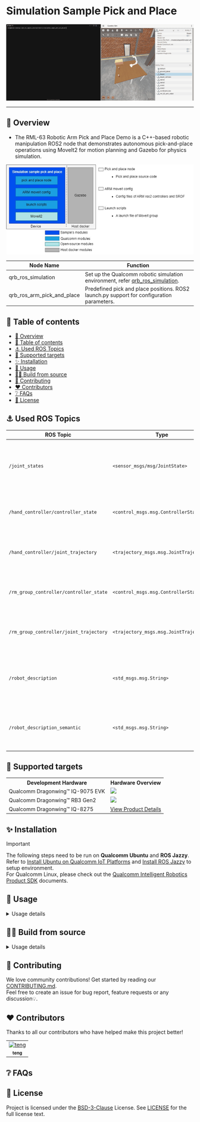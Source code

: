 

<div >
  <h1>Simulation Sample Pick and Place</h1>
  <p align="center">
</div>

![](./resource/pick_and_place.gif)

---

## 👋 Overview

- The RML-63 Robotic Arm Pick and Place Demo is a C++-based robotic manipulation ROS2 node that demonstrates autonomous pick-and-place operations using MoveIt2 for motion planning and Gazebo for physics simulation.

![image-20250723181610392](./resource/pick_and_place_architecture.jpg)

| Node Name                                                    | Function                                                     |
| ------------------------------------------------------------ | ------------------------------------------------------------ |
| qrb_ros_simulation | Set up the Qualcomm robotic simulation environment, refer [qrb_ros_simulation](https://github.com/qualcomm-qrb-ros/qrb_ros_simulation). |
| qrb_ros_arm_pick_and_place     | Predefined pick and place positions. ROS2 launch.py support for configuration parameters. |


## 🔎 Table of contents

- [👋 Overview](#-overview)
- [🔎 Table of contents](#-table-of-contents)
- [⚓ Used ROS Topics](#-used-ros-topics)
- [🎯 Supported targets](#-supported-targets)
- [✨ Installation](#-installation)
- [🚀 Usage](#-usage)
- [👨‍💻 Build from source](#-build-from-source)
- [🤝 Contributing](#-contributing)
- [❤️ Contributors](#️-contributors)
- [❔ FAQs](#-faqs)
- [📜 License](#-license)

## ⚓ Used ROS Topics 

| ROS Topic                       | Type                                          | Description                    |
| ------------------------------- | --------------------------------------------- | ------------------------------ |
| `/joint_states`                   | `<sensor_msgs/msg/JointState> `                   | 	Real-time joint position, velocity, and effort data for all robot joints controlinfo              |
| `/hand_controller/controller_state` | `<control_msgs.msg.ControllerState>` |	Current state and status information of the gripper controller |
| `/hand_controller/joint_trajectory` |	`<trajectory_msgs.msg.JointTrajectory>` |	Trajectory commands sent to gripper joints for motion execution |
| `/rm_group_controller/controller_state` |	`<control_msgs.msg.ControllerState>` |	Current state and status information of the robotic arm controller |
| `/rm_group_controller/joint_trajectory` |	`<trajectory_msgs.msg.JointTrajectory>` |	Trajectory commands sent to arm joints for motion execution |
| `/robot_description` |	`<std_msgs.msg.String>` |	URDF robot description in XML format for robot modeling and visualization |
| `/robot_description_semantic` |	`<std_msgs.msg.String>` |	SRDF semantic robot description for MoveIt planning and configuration |

## 🎯 Supported targets

<table>
  <tr>
    <th>Development Hardware</th>
    <th>Hardware Overview</th>
  </tr>
  <tr>
    <td>Qualcomm Dragonwing™ IQ-9075 EVK</td>
    <td>
      <a href="https://www.qualcomm.com/products/internet-of-things/industrial-processors/iq9-series/iq-9075">
        <img src="https://s7d1.scene7.com/is/image/dmqualcommprod/dragonwing-IQ-9075-EVK?$QC_Responsive$&fmt=png-alpha" width="160">
      </a>
    </td>
  </tr>
  <tr>
    <td>Qualcomm Dragonwing™ RB3 Gen2</td>
    <td>
      <a href="https://www.qualcomm.com/products/internet-of-things/industrial-processors/rb3-series/rb3-gen2">
        <img src="https://s7d1.scene7.com/is/image/dmqualcommprod/rb3-vision-kit-1" width="160">
      </a>
    </td>
  </tr>
    <tr>
    <td>Qualcomm Dragonwing™ IQ-8275</td>
    <td>
      <a href="https://www.qualcomm.com/products/internet-of-things/industrial-processors/iq8-series">View Product Details</a>
    </td>
  </tr>
</table>

## ✨ Installation

> [!IMPORTANT]
> The following steps need to be run on **Qualcomm Ubuntu** and **ROS Jazzy**.<br>
> Refer to [Install Ubuntu on Qualcomm IoT Platforms](https://ubuntu.com/download/qualcomm-iot) and [Install ROS Jazzy](https://docs.ros.org/en/jazzy/index.html) to setup environment. <br>
> For Qualcomm Linux, please check out the [Qualcomm Intelligent Robotics Product SDK](https://docs.qualcomm.com/bundle/publicresource/topics/80-70018-265/introduction_1.html?vproduct=1601111740013072&version=1.4&facet=Qualcomm%20Intelligent%20Robotics%20Product%20(QIRP)%20SDK) documents.

## 🚀 Usage

<details>
  <summary>Usage details</summary>

1. Prerequisites

- Add Qualcomm IOT PPA for Ubuntu.
```bash
sudo add-apt-repository ppa:ubuntu-qcom-iot/qcom-ppa
sudo add-apt-repository ppa:ubuntu-qcom-iot/qirp
sudo apt update
```

- Install sample depth estimation Debian packages.
```bash
sudo apt install ros-jazzy-simulation-sample-pick-and-place
```

2. Launch Gazebo and Rviz on HOST docker

- Please refer to the Quick Start of [QRB ROS Simulation](https://github.com/qualcomm-qrb-ros/qrb_ros_simulation) to launch `QRB Robot ARM` on host. Use the same local network and same `ROS_DOMAIN_ID` to ensure that the device can communicate with each other via ROS communication.

- You can also launch Gazebo with the following command:
```bash
source install/setup.bash
export ROS_DOMAIN_ID=55
ros2 launch qrb_ros_sim_gazebo gazebo_rml_63_gripper.launch.py world_model:=warehouse initial_x:=2.2 initial_y:=-2 initial_z:=1.025 initial_yaw:=3.14159 initial_pitch:=0.0 initial_roll:=0.0
```

- Click play button in Gazebo after rendered the world environment, and then use the following command to launch controller.
```bash
source install/setup.bash
export ROS_DOMAIN_ID=55
ros2 launch qrb_ros_sim_gazebo gazebo_rml_63_gripper_load_controller.launch.py
``` 

- Make sure that after you started Gazebo and Rviz in the host Docker, you can select arm predefined state `ready` and `home` in Rviz to start the arm motion.

3. Run pick and place node

Then you can launche the MoveIt! configuration and launch the demo launch file to start the arm motion.
```bash
export ROS_DOMAIN_ID=55
ros2 launch simulation_sample_pick_and_place simulation_sample_pick_and_place.launch.py
```
If arm motion works normally, open another terminal, you can use the following command to start the pick and place node.
```bash
export ROS_DOMAIN_ID=55
ros2 run simulation_sample_pick_and_place qrb_ros_arm_pick_place
```

Then you can view the arm execute pick and place operation in Gazebo and Rviz.

</details>

## 👨‍💻 Build from source

<details>
  <summary>Usage details</summary>

- Install dependencies
```bash
sudo apt install ros-dev-tools
sudo apt install ros-jazzy-moveit
``` 

- Install dependency Debian packages from qcom ppa.
```bash
sudo add-apt-repository ppa:ubuntu-qcom-iot/qcom-ppa
sudo add-apt-repository ppa:ubuntu-qcom-iot/qirp
sudo apt update
```

- Download source code from qrb-ros-sample repository.
```bash
mkdir -p ~/qrb_ros_sample_ws/src && cd ~/qrb_ros_sample_ws/src
git clone -b jazzy-rel https://github.com/qualcomm-qrb-ros/qrb_ros_samples.git
```

- Build sample from source code.
```bash
cd ~/qrb_ros_sample_ws/src/qrb_ros_samples/robotics/simulation_sample_pick_and_place
rosdep install -i --from-path ./ --rosdistro jazzy -y
colcon build
source install/setup.bash
```

- Please refer to the "Launch demo steps" section in Usage details to run the demo.

</details>

## 🤝 Contributing

We love community contributions! Get started by reading our [CONTRIBUTING.md](CONTRIBUTING.md).<br>
Feel free to create an issue for bug report, feature requests or any discussion💡.

## ❤️ Contributors

Thanks to all our contributors who have helped make this project better!

<table>
  <tr>
    <td style="text-align: center;">
      <a href="https://github.com/DotaIsMind">
        <img src="https://github.com/DotaIsMind.png" width="100" height="100" alt="teng"/>
        <br />
        <sub><b>teng</b></sub>
      </a>
    </td>
  </tr>
</table>


## ❔ FAQs


## 📜 License

Project is licensed under the [BSD-3-Clause](https://spdx.org/licenses/BSD-3-Clause.html) License. See [LICENSE](../../LICENSE) for the full license text.